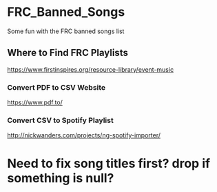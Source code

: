 # FRC_Banned_Songs
Some fun with the FRC banned songs list

## Where to Find FRC Playlists
https://www.firstinspires.org/resource-library/event-music

### Convert PDF to CSV Website
https://www.pdf.to/

### Convert CSV to Spotify Playlist
http://nickwanders.com/projects/ng-spotify-importer/

# Need to fix song titles first? drop if something is null?